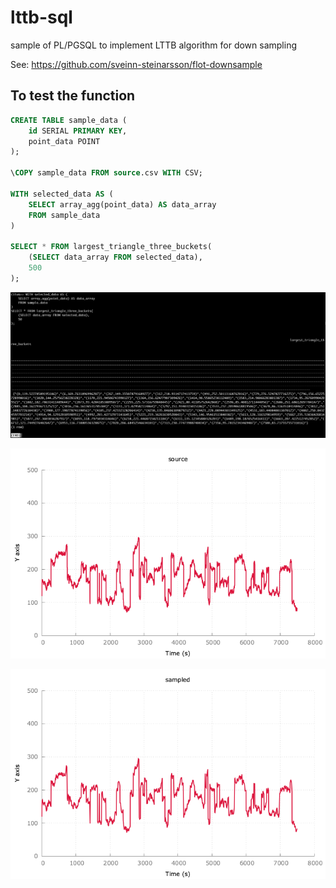 # lttb-sql
sample of PL/PGSQL to implement LTTB algorithm for down sampling

See: https://github.com/sveinn-steinarsson/flot-downsample

## To test the function
```SQL
CREATE TABLE sample_data (
    id SERIAL PRIMARY KEY,
    point_data POINT
);

\COPY sample_data FROM source.csv WITH CSV;

WITH selected_data AS (
    SELECT array_agg(point_data) AS data_array
    FROM sample_data
)

SELECT * FROM largest_triangle_three_buckets(
    (SELECT data_array FROM selected_data),
    500
);
```

![query result](20240625143925.png)

![source](source.png)

![sampled](sampled.png)

